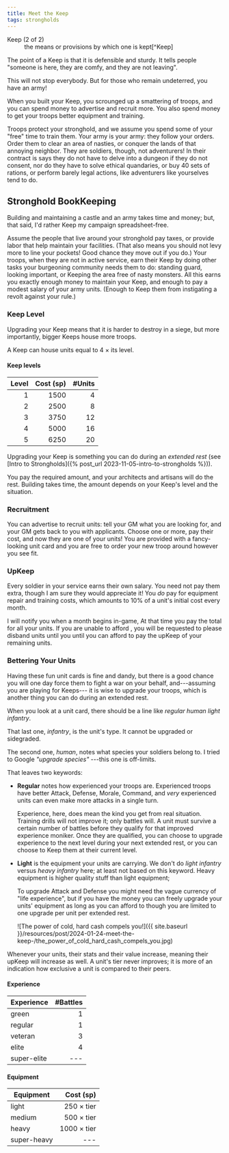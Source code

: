 ```yaml
---
title: Meet the Keep
tags: strongholds
---
```


<dl>
  <dt>Keep (2 of 2)</dt>
  <dd>the means or provisions by which one is kept[^Keep]</dd>
</dl>

The point of a Keep is that it is defensible and sturdy.
It tells people "someone is here, they are comfy, and they are not leaving".

This will not stop everybody.
But for those who remain undeterred,
you have an army!

When you built your Keep,
you scrounged up a smattering of troops,
and you can spend money to advertise and recruit more.
You also spend money to get your troops better equipment and training.

Troops protect your stronghold,
and we assume you spend some of your "free" time to train them.
Your army is your army:
they follow your orders.
Order them to clear an area of nasties,
or conquer the lands of that annoying neighbor.
They are soldiers, though, not adventurers!
In their contract is says they do not have to delve into a dungeon if they do not consent,
nor do they have to solve ethical quandaries,
or buy 40 sets of rations,
or perform barely legal actions,
like adventurers like yourselves tend to do.

## Stronghold BookKeeping

Building and maintaining a castle and an army takes time and money;
but, that said, I'd rather Keep my campaign spreadsheet-free.

Assume the people that live around your stronghold pay taxes,
or provide labor that help maintain your facilities.
(That also means you should not levy more to line your pockets!
Good chance they move out if you do.)
Your troops,
when they are not in active service,
earn their Keep by doing other tasks your burgeoning community needs them to do:
standing guard,
looking important,
or Keeping the area free of nasty monsters.
All this earns you exactly enough money to maintain your Keep,
and enough to pay a modest salary of your army units.
(Enough to Keep them from instigating a revolt against your rule.)

### Keep Level

Upgrading your Keep means that it is harder to destroy in a siege,
but more importantly,
bigger Keeps house more troops.

A Keep can house units equal to 4 &times; its level.

#### Keep levels

| Level | Cost (sp) | #Units |
| ----: | --------: | -----: |
|     1 |      1500 |      4 |
|     2 |      2500 |      8 |
|     3 |      3750 |     12 |
|     4 |      5000 |     16 |
|     5 |      6250 |     20 |

Upgrading your Keep is something you can do during an _extended rest_
(see [Intro to Strongholds]({% post_url 2023-11-05-intro-to-strongholds %})).

You pay the required amount,
and your architects and artisans will do the rest.
Building takes time,
the amount depends on your Keep's level and the situation.

### Recruitment

You can advertise to recruit units:
tell your GM what you are looking for,
and your GM gets back to you with applicants.
Choose one or more,
pay their cost,
and now they are one of your units!
You are provided with a fancy-looking unit card
and you are free to order your new troop around
however you see fit.

### UpKeep

Every soldier in your service earns their own salary.
You need not pay them extra,
though I am sure they would appreciate it!
You _do_ pay for equipment repair
and training costs,
which amounts to 10% of a unit's initial cost every month.

I will notify you
when a month begins in-game,
At that time you pay the total for all your units.
If you are unable to afford ,
you will be requested to please disband units until you
until you can afford to pay the upKeep of your remaining units.

### Bettering Your Units

Having these fun unit cards is fine and dandy,
but there is a good chance you will one day force them to fight a war on your behalf,
and---assuming you are playing for Keeps---
it is wise to upgrade your troops,
which is another thing you can do during an extended rest.

When you look at a unit card,
there should be a line like
_regular human light infantry_.

That last one, _infantry_,
is the unit's type.
It cannot be upgraded or sidegraded.

The second one, _human_,
notes what species your soldiers belong to.
I tried to Google _"upgrade species"_
---this one is off-limits.

That leaves two keywords:

- **Regular** notes how experienced your troops are.
  Experienced troops have better
  Attack, Defense, Morale, Command,
  and _very_ experienced units can even make more attacks in a single turn.

  Experience, here, does mean the kind you get from real situation.
  Training drills will not improve it; only battles will.
  A unit must survive a certain number of battles
  before they qualify for that improved experience moniker.
  Once they are qualified,
  you can choose to upgrade experience to the next level during your next extended rest,
  or you can choose to Keep them at their current level.

- **Light** is the equipment your units are carrying.
  We don't do _light infantry_ versus _heavy infantry_ here;
  at least not based on this keyword.
  Heavy equipment is higher quality stuff than light equipment;

  To upgrade Attack and Defense you might need the vague currency of "life experience",
  but if you have the money
  you can freely upgrade your units' equipment as long as you can afford to
  though you are limited to one upgrade per unit per extended rest.

  ![The power of cold, hard cash compels you!]({{ site.baseurl }}/resources/post/2024-01-24-meet-the-keep-/the_power_of_cold_hard_cash_compels_you.jpg)

Whenever your units,
their stats and their value increase,
meaning their upKeep will increase as well.
A unit's tier never improves;
it is more of an indication how exclusive a unit is compared to their peers.

#### Experience

| Experience  | #Battles |
| ----------- | -------: |
| green       |        1 |
| regular     |        1 |
| veteran     |        3 |
| elite       |        4 |
| super-elite |      --- |

#### Equipment

| Equipment   |         Cost (sp) |
| ----------- | ----------------: |
| light       |  250 &times; tier |
| medium      |  500 &times; tier |
| heavy       | 1000 &times; tier |
| super-heavy |               --- |

[^Keep]: <https://www.merriam-webster.com/dictionary/keep#dictionary-entry-2>
